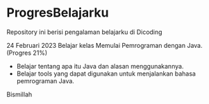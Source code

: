 # ProgresBelajarku
Repository ini berisi pengalaman belajarku di Dicoding

24 Februari 2023
Belajar kelas Memulai Pemrograman dengan Java. (Progres 21%)
* Belajar tentang apa itu Java dan alasan menggunakannya.
* Belajar tools yang dapat digunakan untuk menjalankan bahasa pemrograman Java.

Bismillah
